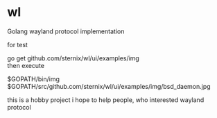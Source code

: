 # wl
Golang wayland protocol implementation

for test  

go get github.com/sternix/wl/ui/examples/img  
then execute  

$GOPATH/bin/img $GOPATH/src/github.com/sternix/wl/ui/examples/img/bsd_daemon.jpg  

this is a hobby project i hope to help people, who interested wayland protocol
